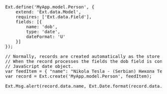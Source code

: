 <pre class="runnable">
Ext.define('MyApp.model.Person', {
    extend: 'Ext.data.Model',
    requires: ['Ext.data.Field'],
    fields: [{
        name: 'dob',
        type: 'date',
        dateFormat: 'U'
    }]
});

// Normally, records are created automatically as the store is loaded.
// When the record processes the fields the dob field is converted to a 
// JavaScript date object.
var feedItem = { "name": "Nikola Tesla - (Serbian) Никола Тесла", "dob": -3581020800};
var record = Ext.create('MyApp.model.Person', feedItem);

Ext.Msg.alert(record.data.name, Ext.Date.format(record.data.dob, 'F j, Y'));



</pre>